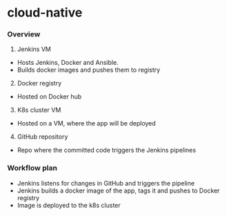 # cloud-native

### Overview

1. Jenkins VM
- Hosts Jenkins, Docker and Ansible.
- Builds docker images and pushes them to registry

2. Docker registry
- Hosted on Docker hub

3. K8s cluster VM
- Hosted on a VM, where the app will be deployed

4. GitHub repository
- Repo where the committed code triggers the Jenkins pipelines



### Workflow plan

- Jenkins listens for changes in GitHub and triggers the pipeline
- Jenkins builds a docker image of the app, tags it and pushes to Docker registry
- Image is deployed to the k8s cluster